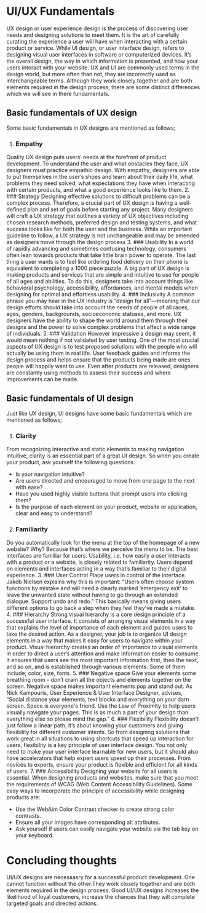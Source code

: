 # UI/UX Fundamentals
UX design or user experience design is the process of discovering user needs and designing solutions to meet them. It is the art of carefully curating the experience a user will have when interacting with a certain product or service. While UI design, or user interface design, refers to designing visual user interfaces in software or computerized devices. It’s the overall design, the way in which information is presented, and how your users interact with your website. 
UX and UI are commonly used terms in the design world, but more often than not, they are incorrectly used as interchangeable terms. Although they work closely together and are both elements required in the design process, there are some distinct differences which we will see in there fundamentals.

## Basic fundamentals of UX design
Some basic fundamentals in UX designs are mentioned as follows;
1. ### Empathy
Quality UX design puts users’ needs at the forefront of product development. To understand the user and what obstacles they face, UX designers must practice empathic design. With empathy, designers are able to put themselves in the user’s shoes and learn about their daily life, what problems they need solved, what expectations they have when interacting with certain products, and what a good experience looks like to them.
2. ### Strategy
Designing effective solutions to difficult problems can be a complex process. Therefore, a crucial part of UX design is having a well-defined plan and set of goals before starting any project. Many designers will craft a UX strategy that outlines a variety of UX objectives including chosen research methods, preferred design and testing systems, and what success looks like for both the user and the business. While an important guideline to follow, a UX strategy is not unchangeable and may be amended as designers move through the design process
3. ### Usability
In a world of rapidly advancing and sometimes confusing technology, consumers often lean towards products that take little brain power to operate. The last thing a user wants is to feel like ordering food delivery on their phone is equivalent to completing a 1000 piece puzzle. A big part of UX design is making products and services that are simple and intuitive to use for people of all ages and abilities. To do this, designers take into account things like behavioral psychology, accessibility, affordances, and mental models when designing for optimal and effortless usability.
4. ### Inclusivity
A common phrase you may hear in the UX industry is “design for all”—meaning that our design efforts should take into account the needs of people of all races, ages, genders, backgrounds, socioeconomic statuses, and more. UX designers have the ability to shape the world around them through their designs and the power to solve complex problems that affect a wide range of individuals.
5. ### Validation
However impressive a design may seem, it would mean nothing if not validated by user testing. One of the most crucial aspects of UX design is to test proposed solutions with the people who will actually be using them in real life. User feedback guides and informs the design process and helps ensure that the products being made are ones people will happily want to use. Even after products are released, designers are constantly using methods to assess their success and where improvements can be made.

## Basic fundamentals of UI design
Just like UX design, UI designs have some basic fundamentals which are mentioned as follows;
1. ### Clarity
From recognizing interactive and static elements to making navigation intuitive, clarity is an essential part of a great UI design.
So when you create your product, ask yourself the following questions:
* Is your navigation intuitive? 
* Are users directed and encouraged to move from one page to the next with ease?
* Have you used highly visible buttons that prompt users into clicking them?
* Is the purpose of each element on your product, website or application, clear and easy to understand?
2. ### Familiarity
Do you automatically look for the menu at the top of the homepage of a new website?
Why? Because that’s where we perceive the menu to be. The best interfaces are familiar for users.
Usability, i.e. how easily a user interacts with a product or a website, is closely related to familiarity. Users depend on elements and interfaces acting in a way that’s familiar to their digital experience.
3. ### User Control
Place users in control of the interface. Jakob Nielsen explains why this is important: “Users often choose system functions by mistake and will need a clearly marked ‘emergency exit’ to leave the unwanted state without having to go through an extended dialogue. Support undo and redo.”
This basically means giving users different options to go back a step when they feel they’ve made a mistake.
4. ### Hierarchy
Strong visual hierarchy is a core design principle of a successful user interface. It consists of arranging visual elements in a way that explains the level of importance of each element and guides users to take the desired action. As a designer, your job is to organize UI design elements in a way that makes it easy for users to navigate within your product.
Visual hierarchy creates an order of importance to visual elements in order to direct a user’s attention and make information easier to consume.
It ensures that users see the most important information first, then the next, and so on, and is established through various elements. Some of them include; color, size, fonts.
5. ### Negative space
Give your elements some breathing room - don’t cram all the objects and elements together on the screen. Negative space makes important elements pop and stand out.
As Nick Kampouris, User Experience & User Interface Designer, advises, “Social distance your elements, text blocks and everything on your darn screen. Space is everyone's friend. Use the Law of Proximity to help users visually navigate your pages. This is as much a part of your design than everything else so please mind the gap.”
6. ### Flexibility
Flexibility doesn’t just follow a linear path, it’s about knowing your customers and giving flexibility for different customer intents. So from designing solutions that work great in all situations to using shortcuts that speed up interaction for users, flexibility is a key principle of user interface design.
You not only need to make your user interface learnable for new users, but it should also have accelerators that help expert users speed up their processes. From novices to experts, ensure your product is flexible and efficient for all kinds of users.
7. ###  Accessibility
Designing your website for all users is essential. When designing products and websites, make sure that you meet the requirements of WCAG (Web Content Accessibility Guidelines).
Some easy ways to incorporate the principle of accessibility while designing products are:
* Use the WebAim Color Contrast checker to create strong color contrasts.
* Ensure all your images have corresponding alt attributes.
* Ask yourself if users can easily navigate your website via the tab key on your keyboard.

# Concluding thoughts
UI/UX designs are necesaasry for a successful product development. One cannot function without the other.They work closely together and are both elements required in the design process. Good UI/UX designs increases the likelihood of loyal customers, increase the chances that they will complete targeted goals and directed actions.





